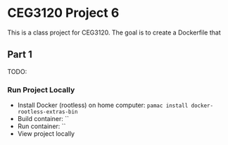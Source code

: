 # CEG3120 Project 6

This is a class project for CEG3120. The goal is to create a Dockerfile that 

## Part 1

TODO:

### Run Project Locally

- Install Docker (rootless) on home computer: `pamac install docker-rootless-extras-bin`
- Build container: ``
- Run container: ``
- View project locally

